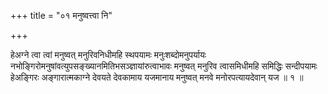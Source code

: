 +++
title = "०१ मनुष्वत्त्वा नि"

+++

हेअग्ने त्वा त्वां मनुष्वत् मनुरिवनिधीमहि स्थपयामः मनुःशब्दोमनुपर्यायः नभोङ्गिरोमनुषांवत्युपसङ्ख्यानमितिभसञ्ज्ञायांरुत्वाभावः मनुष्वत् मनुरिव त्वासमिधीमहि समिद्धिः सन्दीपयामः हेअङ्गिरः अङ्गारात्मकाग्ने देवयते देवकामाय यजमानाय मनुष्वत् मनवे मनोरपत्यायदेवान् यज ॥ १ ॥
